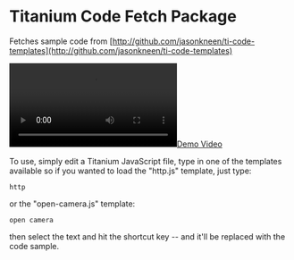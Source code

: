 # Titanium Code Fetch Package

Fetches sample code from [http://github.com/jasonkneen/ti-code-templates](http://github.com/jasonkneen/ti-code-templates)

[![Demo Video](https://raw.github.com/jasonkneen/ti-code-fetch-atom/master/resources/demo.mov)](https://raw.github.com/jasonkneen/ti-code-fetch-atom/master/resources/demo.mov)


To use, simply edit a Titanium JavaScript file, type in one of the templates available so if you wanted to load the "http.js" template, just type:

```
http
```

or the "open-camera.js" template:

```
open camera
```

then select the text and hit the shortcut key -- and it'll be replaced with the code sample.
